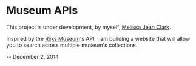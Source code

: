 # Museum APIs

This project is under development, by myself, [Melissa Jean Clark](http://melissajclark.ca). 

Inspired by the [Rijks Museum](https://www.rijksmuseum.nl/en)'s API, I am building a website that will allow you to search across multiple museum's collections.

-- December 2, 2014